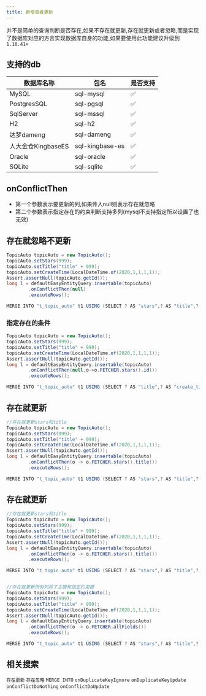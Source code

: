 ```yaml
---
title: 新增或者更新
---
```

并不是简单的查询判断是否存在,如果不存在就更新,存在就更新或者忽略,而是实现了数据库对应的方言实现数据库自身的功能,如果要使用此功能建议升级到`1.10.41+`

## 支持的db

数据库名称  | 包名  | 是否支持
--- | --- | ---  
MySQL | sql-mysql  | ✅
PostgresSQL | sql-pgsql  | ✅
SqlServer | sql-mssql  | ✅
H2 | sql-h2  | ✅
达梦dameng | sql-dameng  | ✅
人大金仓KingbaseES | sql-kingbase-es  | ✅
Oracle | sql-oracle  | ✅
SQLite | sql-sqlite  | ✅

## onConflictThen
- 第一个参数表示要更新的列,如果传入null则表示存在就忽略
- 第二个参数表示指定存在的约束判断支持多列(mysql不支持指定所以设置了也无效)

## 存在就忽略不更新

```java
TopicAuto topicAuto = new TopicAuto();
topicAuto.setStars(999);
topicAuto.setTitle("title" + 999);
topicAuto.setCreateTime(LocalDateTime.of(2020,1,1,1,1));
Assert.assertNull(topicAuto.getId());
long l = defaultEasyEntityQuery.insertable(topicAuto)
        .onConflictThen(null)
        .executeRows();

MERGE INTO "t_topic_auto" t1 USING (SELECT ? AS "stars",? AS "title",? AS "create_time" FROM DUAL ) t2 ON (t1."id" = t2."id") WHEN NOT MATCHED THEN INSERT ("stars","title","create_time") VALUES (t2."stars",t2."title",t2."create_time")
```

### 指定存在的条件
```java
TopicAuto topicAuto = new TopicAuto();
topicAuto.setStars(999);
topicAuto.setTitle("title" + 999);
topicAuto.setCreateTime(LocalDateTime.of(2020,1,1,1,1));
Assert.assertNull(topicAuto.getId());
long l = defaultEasyEntityQuery.insertable(topicAuto)
        .onConflictThen(null,o->o.FETCHER.stars().id())
        .executeRows();

MERGE INTO "t_topic_auto" t1 USING (SELECT ? AS "title",? AS "create_time" FROM DUAL ) t2 ON (t1."stars" = t2."stars" AND t1."id" = t2."id") WHEN NOT MATCHED THEN INSERT ("title","create_time") VALUES (t2."title",t2."create_time")
```

## 存在就更新

```java
//存在就更新stars和title
TopicAuto topicAuto = new TopicAuto();
topicAuto.setStars(999);
topicAuto.setTitle("title" + 999);
topicAuto.setCreateTime(LocalDateTime.of(2020,1,1,1,1));
Assert.assertNull(topicAuto.getId());
long l = defaultEasyEntityQuery.insertable(topicAuto)
        .onConflictThen(o -> o.FETCHER.stars().title())
        .executeRows();

MERGE INTO "t_topic_auto" t1 USING (SELECT ? AS "stars",? AS "title",? AS "create_time" FROM DUAL ) t2 ON (t1."id" = t2."id") WHEN MATCHED THEN UPDATE SET t1."stars" = t2."stars",t1."title" = t2."title" WHEN NOT MATCHED THEN INSERT ("stars","title","create_time") VALUES (t2."stars",t2."title",t2."create_time")
```

## 存在就更新

```java
//存在就更新stars和title
TopicAuto topicAuto = new TopicAuto();
topicAuto.setStars(999);
topicAuto.setTitle("title" + 999);
topicAuto.setCreateTime(LocalDateTime.of(2020,1,1,1,1));
Assert.assertNull(topicAuto.getId());
long l = defaultEasyEntityQuery.insertable(topicAuto)
        .onConflictThen(o -> o.FETCHER.stars().title())
        .executeRows();

MERGE INTO "t_topic_auto" t1 USING (SELECT ? AS "stars",? AS "title",? AS "create_time" FROM DUAL ) t2 ON (t1."id" = t2."id") WHEN MATCHED THEN UPDATE SET t1."stars" = t2."stars",t1."title" = t2."title" WHEN NOT MATCHED THEN INSERT ("stars","title","create_time") VALUES (t2."stars",t2."title",t2."create_time")


//存在就更新所有列除了主键和指定约束键
TopicAuto topicAuto = new TopicAuto();
topicAuto.setStars(999);
topicAuto.setTitle("title" + 999);
topicAuto.setCreateTime(LocalDateTime.of(2020,1,1,1,1));
Assert.assertNull(topicAuto.getId());
long l = defaultEasyEntityQuery.insertable(topicAuto)
        .onConflictThen(o -> o.FETCHER.allFields())
        .executeRows();

MERGE INTO "t_topic_auto" t1 USING (SELECT ? AS "stars",? AS "title",? AS "create_time" FROM DUAL ) t2 ON (t1."id" = t2."id") WHEN MATCHED THEN UPDATE SET t1."stars" = t2."stars",t1."title" = t2."title",t1."create_time" = t2."create_time" WHEN NOT MATCHED THEN INSERT ("stars","title","create_time") VALUES (t2."stars",t2."title",t2."create_time")
```


## 相关搜索
`存在更新` `存在忽略` `MERGE INTO` `onDuplicateKeyIgnore` `onDuplicateKeyUpdate` `onConflictDoNothing` `onConflictDoUpdate`